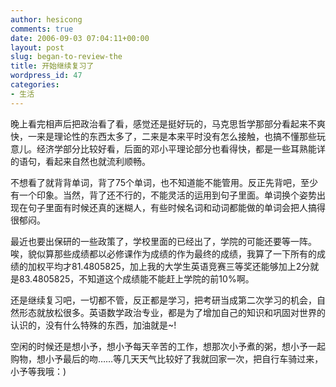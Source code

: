 ```yaml
---
author: hesicong
comments: true
date: 2006-09-03 07:04:11+00:00
layout: post
slug: began-to-review-the
title: 开始继续复习了
wordpress_id: 47
categories:
- 生活
---
```



晚上看完相声后把政治看了看，感觉还是挺好玩的，马克思哲学那部分看起来不爽快，一来是理论性的东西太多了，二来是本来平时没有怎么接触，也搞不懂那些玩意儿。经济学部分比较好看，后面的邓小平理论部分也看得快，都是一些耳熟能详的语句，看起来自然也就流利顺畅。

不想看了就背背单词，背了75个单词，也不知道能不能管用。反正先背吧，至少有一个印象。当然，背了还不行的，不能灵活的运用到句子里面。单词换个姿势出现在句子里面有时候还真的迷糊人，有些时候名词和动词都能做的单词会把人搞得很郁闷。

最近也要出保研的一些政策了，学校里面的已经出了，学院的可能还要等一阵。唉，貌似算那些成绩都以必修课作为成绩的作为最终的成绩，我算了一下所有的成绩的加权平均才81.4805825，加上我的大学生英语竞赛三等奖还能够加上2分就是83.4805825，不知道这个成绩能不能赶上学院的前10%啊。

还是继续复习吧，一切都不管，反正都是学习，把考研当成第二次学习的机会，自然形态就放松很多。英语数学政治专业，都是为了增加自己的知识和巩固对世界的认识的，没有什么特殊的东西，加油就是~!

空闲的时候还是想小予，想小予每天辛苦的工作，想那次小予煮的粥，想小予一起购物，想小予最后的吻……等几天天气比较好了我就回家一次，把自行车骑过来，小予等我哦：)
